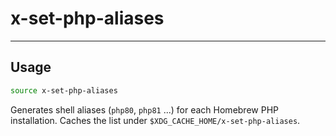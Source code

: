 # x-set-php-aliases

---

## Usage

```bash
source x-set-php-aliases
```

Generates shell aliases (`php80`, `php81` ...) for each Homebrew PHP
installation. Caches the list under `$XDG_CACHE_HOME/x-set-php-aliases`.

<!-- vim: set ft=markdown spell spelllang=en_us cc=80 : -->
